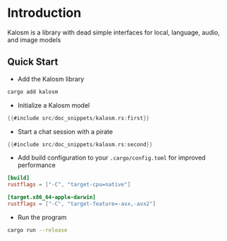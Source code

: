 # Introduction

Kalosm is a library with dead simple interfaces for local, language, audio, and image models

## Quick Start

- Add the Kalosm library

```bash
cargo add kalosm
```

- Initialize a Kalosm model

```rust
{{#include src/doc_snippets/kalosm.rs:first}}
```

- Start a chat session with a pirate

```rust
{{#include src/doc_snippets/kalosm.rs:second}}
```

- Add build configuration to your `.cargo/config.toml` for improved performance

```toml
[build]
rustflags = ["-C", "target-cpu=native"]

[target.x86_64-apple-darwin]
rustflags = ["-C", "target-feature=-avx,-avx2"]
```

- Run the program

```bash
cargo run --release
```
